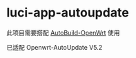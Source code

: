 # luci-app-autoupdate

此项目需要搭配 [AutoBuild-OpenWrt](https://github.com/gd0772/AutoBuild-OpenWrt) 使用

已适配 Openwrt-AutoUpdate V5.2
